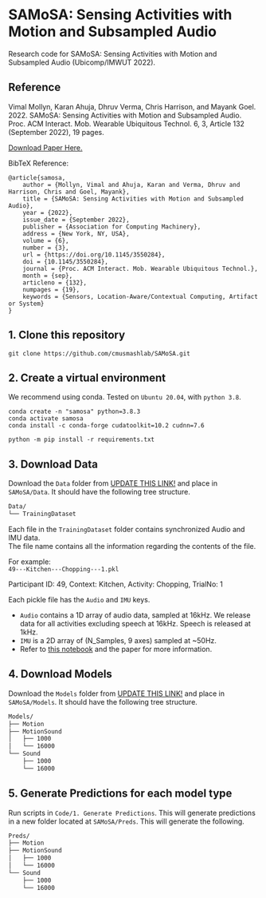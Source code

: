 # SAMoSA: Sensing Activities with Motion and Subsampled Audio

Research code for SAMoSA: Sensing Activities with Motion and Subsampled Audio (Ubicomp/IMWUT 2022).

## Reference
Vimal Mollyn, Karan Ahuja, Dhruv Verma, Chris Harrison, and Mayank Goel. 2022. SAMoSA: Sensing Activities with Motion and Subsampled Audio. Proc. ACM Interact. Mob. Wearable Ubiquitous Technol. 6, 3, Article 132 (September 2022), 19 pages. 

[Download Paper Here.](http://smashlab.io/pdfs/samosa.pdf) 

BibTeX Reference: 
```
@article{samosa,
    author = {Mollyn, Vimal and Ahuja, Karan and Verma, Dhruv and Harrison, Chris and Goel, Mayank},
    title = {SAMoSA: Sensing Activities with Motion and Subsampled Audio},
    year = {2022},
    issue_date = {September 2022},
    publisher = {Association for Computing Machinery},
    address = {New York, NY, USA},
    volume = {6},
    number = {3},
    url = {https://doi.org/10.1145/3550284},
    doi = {10.1145/3550284},
    journal = {Proc. ACM Interact. Mob. Wearable Ubiquitous Technol.},
    month = {sep},
    articleno = {132},
    numpages = {19},
    keywords = {Sensors, Location-Aware/Contextual Computing, Artifact or System}
}
```

## 1. Clone this repository
```
git clone https://github.com/cmusmashlab/SAMoSA.git
```

## 2. Create a virtual environment
We recommend using conda. Tested on `Ubuntu 20.04`, with `python 3.8`.

```
conda create -n "samosa" python=3.8.3
conda activate samosa
conda install -c conda-forge cudatoolkit=10.2 cudnn=7.6

python -m pip install -r requirements.txt
```

## 3. Download Data
Download the `Data` folder from [UPDATE THIS LINK!](http://smashlab.io/pdfs/samosa.pdf) and place in `SAMoSA/Data`. It should have the following tree structure.
```bash
Data/
└── TrainingDataset
```

Each file in the `TrainingDataset` folder contains synchronized Audio and IMU data.  
The file name contains all the information regarding the contents of the file.  

For example:  
`49---Kitchen---Chopping---1.pkl`  

Participant ID: 49, Context: Kitchen, Activity: Chopping, TrialNo: 1

Each pickle file has the `Audio` and `IMU` keys.  
- `Audio` contains a 1D array of audio data, sampled at 16kHz. We release data for all activities excluding speech at 16kHz. Speech is released at 1kHz.
- `IMU` is a 2D array of (N\_Samples, 9 axes) sampled at ~50Hz.
- Refer to [this notebook](Code/0.%20Dataset%20Intro.ipynb) and the paper for more information.

## 4. Download Models
Download the `Models` folder from [UPDATE THIS LINK!](http://smashlab.io/pdfs/samosa.pdf) and place in `SAMoSA/Models`. It should have the following tree structure.
```bash
Models/
├── Motion
├── MotionSound
│   ├── 1000
│   └── 16000
└── Sound
    ├── 1000
    └── 16000
```

## 5. Generate Predictions for each model type
Run scripts in `Code/1. Generate Predictions`. This will generate predictions in a new folder located at `SAMoSA/Preds`. This will generate the following.
```bash
Preds/
├── Motion
├── MotionSound
│   ├── 1000
│   └── 16000
└── Sound
    ├── 1000
    └── 16000
```
